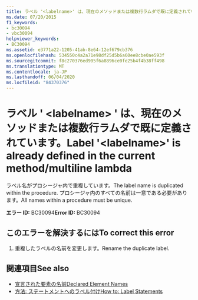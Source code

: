 ```yaml
---
title: ラベル '<labelname>' は、現在のメソッドまたは複数行ラムダで既に定義されています。
ms.date: 07/20/2015
f1_keywords:
- bc30094
- vbc30094
helpviewer_keywords:
- BC30094
ms.assetid: e3771a22-1205-41ab-8e64-12ef679cb376
ms.openlocfilehash: 534550c4a2a71e98df25d5b6a60ee8cbe0ae593f
ms.sourcegitcommit: f8c270376ed905f6a8896ce0fe25b4f4b38ff498
ms.translationtype: MT
ms.contentlocale: ja-JP
ms.lasthandoff: 06/04/2020
ms.locfileid: "84370376"
---
```

# <a name="label-labelname-is-already-defined-in-the-current-methodmultiline-lambda"></a><span data-ttu-id="a7d98-102">ラベル ' \<labelname> ' は、現在のメソッドまたは複数行ラムダで既に定義されています。</span><span class="sxs-lookup"><span data-stu-id="a7d98-102">Label '\<labelname>' is already defined in the current method/multiline lambda</span></span>
<span data-ttu-id="a7d98-103">ラベル名がプロシージャ内で重複しています。</span><span class="sxs-lookup"><span data-stu-id="a7d98-103">The label name is duplicated within the procedure.</span></span> <span data-ttu-id="a7d98-104">プロシージャ内のすべての名前は一意である必要があります。</span><span class="sxs-lookup"><span data-stu-id="a7d98-104">All names within a procedure must be unique.</span></span>  
  
 <span data-ttu-id="a7d98-105">**エラー ID:** BC30094</span><span class="sxs-lookup"><span data-stu-id="a7d98-105">**Error ID:** BC30094</span></span>  
  
## <a name="to-correct-this-error"></a><span data-ttu-id="a7d98-106">このエラーを解決するには</span><span class="sxs-lookup"><span data-stu-id="a7d98-106">To correct this error</span></span>  
  
1. <span data-ttu-id="a7d98-107">重複したラベルの名前を変更します。</span><span class="sxs-lookup"><span data-stu-id="a7d98-107">Rename the duplicate label.</span></span>  
  
## <a name="see-also"></a><span data-ttu-id="a7d98-108">関連項目</span><span class="sxs-lookup"><span data-stu-id="a7d98-108">See also</span></span>

- [<span data-ttu-id="a7d98-109">宣言された要素の名前</span><span class="sxs-lookup"><span data-stu-id="a7d98-109">Declared Element Names</span></span>](../programming-guide/language-features/declared-elements/declared-element-names.md)
- [<span data-ttu-id="a7d98-110">方法: ステートメントへのラベル付け</span><span class="sxs-lookup"><span data-stu-id="a7d98-110">How to: Label Statements</span></span>](../programming-guide/program-structure/how-to-label-statements.md)
